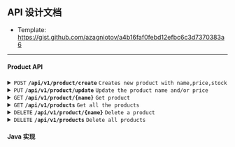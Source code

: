 ## API 设计文档

- Template: https://gist.github.com/azagniotov/a4b16faf0febd12efbc6c3d7370383a6

------------------------------------------------------------------------------------------

#### Product API

<details>
 <summary><code>POST</code> <code><b>/api/v1/product/create</b></code> <code>Creates new product with name,price,stock</code></summary>

##### Parameters

> | name      |  type     | data type               | description                                                           |
> |-----------|-----------|-------------------------|-----------------------------------------------------------------------|
> | name     |  required | string   | Product name  |
> | price     |  required | number   | Product price  |
> | stock     |  required | number   | Number of products in stock  |


##### Responses

> | http code     | content-type                      | response                                                            |
> |---------------|-----------------------------------|---------------------------------------------------------------------|
> | `201`         | `application/json`        | `{"code":"201", "name":"name", "message":"Product created"}`                                |
> | `409`         | `application/json`                | `{"code":"409","message":"Product with the same name alread exists"}`                            |

</details>

<details>
 <summary><code>PUT</code> <code><b>/api/v1/product/update</b></code> <code>Update the product name and/or price</code></summary>

##### Parameters

> | name      |  type     | data type               | description                                                           |
> |-----------|-----------|-------------------------|-----------------------------------------------------------------------|
> | name     |  required | string   | Product name  |
> | price     |  optional | number   | New product price  |
> | stock     |  optional | number   | Updated product stock  |


##### Responses

> | http code     | content-type                      | response                                                            |
> |---------------|-----------------------------------|---------------------------------------------------------------------|
> | `200`         | `application/json`        | `{"code":"200", "name":"name", "message":"Product updated"}`                                |
> | `404`         | `application/json`                | `{"code":"404","message":"Product not found"}`                            |

</details>

<details>
 <summary><code>GET</code> <code><b>/api/v1/product/{name}</b></code> <code>Get product</code></summary>


##### Responses

> | http code     | content-type                      | response                                                            |
> |---------------|-----------------------------------|---------------------------------------------------------------------|
> | `200`         | `application/json`        | `{"code":"200", "product": {"name","price","stock"}, "message":"Product retrieved"}`                                |
> | `404`         | `application/json`                | `{"code":"404","message":"Product not found"}`                            |

</details>

<details>
 <summary><code>GET</code> <code><b>/api/v1/products</b></code> <code>Get all the products</code></summary>

##### Responses

> | http code     | content-type                      | response                                                            |
> |---------------|-----------------------------------|---------------------------------------------------------------------|
> | `200`         | `application/json`        | `{"code":"200", "products": Array of <product object>, "message":"Products retrieved"}`                                |

</details>

<details>
 <summary><code>DELETE</code> <code><b>/api/v1/product/{name}</b></code> <code>Delete a product</code></summary>


##### Responses

> | http code     | content-type                      | response                                                            |
> |---------------|-----------------------------------|---------------------------------------------------------------------|
> | `200`         | `application/json`        | `{"code":"200", "name":"name", "message":"Product deleted"}`                                |
> | `404`         | `application/json`                | `{"code":"404","message":"Product not found"}`                            |

</details>

<details>
 <summary><code>DELETE</code> <code><b>/api/v1/products</b></code> <code>Delete all products</code></summary>


##### Responses

> | http code     | content-type                      | response                                                            |
> |---------------|-----------------------------------|---------------------------------------------------------------------|
> | `200`         | `application/json`        | `{"code":"200", "message":"All products deleted"}`                                |

</details>

#### Java 实现
